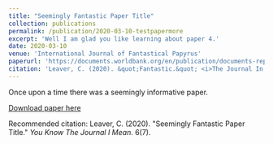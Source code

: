 ```yaml
---
title: "Seemingly Fantastic Paper Title"
collection: publications
permalink: /publication/2020-03-10-testpapermore
excerpt: 'Well I am glad you like learning about paper 4.'
date: 2020-03-10
venue: 'International Journal of Fantastical Papyrus'
paperurl: 'https://documents.worldbank.org/en/publication/documents-reports/documentdetail/440111599837928395/recruitment-effort-and-retention-effects-of-performance-contracts-for-civil-servants-experimental-evidence-from-rwandan-primary-schools'
citation: 'Leaver, C. (2020). &quot;Fantastic.&quot; <i>The Journal In Question</i>. 1(2).'
---
```

Once upon a time there was a seemingly informative paper.

[Download paper here](https://documents.worldbank.org/en/publication/documents-reports/documentdetail/440111599837928395/recruitment-effort-and-retention-effects-of-performance-contracts-for-civil-servants-experimental-evidence-from-rwandan-primary-schools)

Recommended citation: Leaver, C. (2020). "Seemingly Fantastic Paper Title." <i>You Know The Journal I Mean</i>. 6(7).
